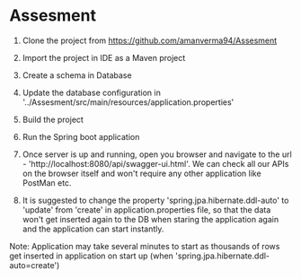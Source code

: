 # Assesment
1. Clone the project from https://github.com/amanverma94/Assesment

2. Import the project in IDE as a Maven project

3. Create a schema in Database

4. Update the database configuration in '../Assesment/src/main/resources/application.properties'

5. Build the project

6. Run the Spring boot application

7. Once server is up and running, open you browser and navigate to the url - 'http://localhost:8080/api/swagger-ui.html'. We can check all our APIs on the browser itself and won't require any other application like PostMan etc.

8. It is suggested to change the property 'spring.jpa.hibernate.ddl-auto' to 'update' from 'create' in application.properties file, so that the data won't get inserted again to the DB when staring the application again and the application can start instantly.

Note: Application may take several minutes to start as thousands of rows get inserted in application on start up (when 'spring.jpa.hibernate.ddl-auto=create')